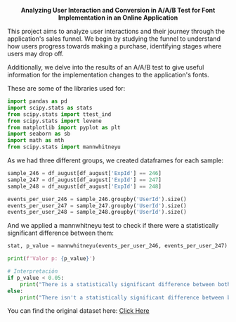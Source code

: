 <p align="center"><b>Analyzing User Interaction and Conversion in A/A/B Test for Font Implementation in an Online Application</b></p>

This project aims to analyze user interactions and their journey through the application's sales funnel. We begin by studying the funnel to understand how users progress towards making a purchase, identifying stages where users may drop off.

Additionally, we delve into the results of an A/A/B test to give useful information for the implementation changes to the application's fonts. 

These are some of the libraries used for: 

```python
import pandas as pd
import scipy.stats as stats
from scipy.stats import ttest_ind
from scipy.stats import levene
from matplotlib import pyplot as plt
import seaborn as sb
import math as mth
from scipy.stats import mannwhitneyu
```

As we had three different groups, we created dataframes for each sample:
```python
sample_246 = df_august[df_august['ExpId'] == 246]
sample_247 = df_august[df_august['ExpId'] == 247]
sample_248 = df_august[df_august['ExpId'] == 248]

events_per_user_246 = sample_246.groupby('UserId').size()
events_per_user_247 = sample_247.groupby('UserId').size()
events_per_user_248 = sample_248.groupby('UserId').size()
```

And we applied a mannwhitneyu test to check if there were a statistically significant difference between them: 

```python
stat, p_value = mannwhitneyu(events_per_user_246, events_per_user_247)

print(f'Valor p: {p_value}')

# Interpretación
if p_value < 0.05:
    print("There is a statistically significant difference between both samples.")
else:
    print("There isn't a statistically significant difference between both samples")
```
    
You can find the original dataset here: [Click Here](https://github.com/Natcol05/project-1/blob/f0d815a6511195b94b5a2b00e0944e3bb5c2597d/logs_exp_us.csv)
